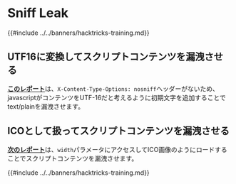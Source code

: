 # Sniff Leak

{{#include ../../banners/hacktricks-training.md}}

## UTF16に変換してスクリプトコンテンツを漏洩させる

[**このレポート**](https://blog.huli.tw/2022/08/01/en/uiuctf-2022-writeup/#modernism21-solves)は、`X-Content-Type-Options: nosniff`ヘッダーがないため、javascriptがコンテンツをUTF-16だと考えるように初期文字を追加することでtext/plainを漏洩させます。

## ICOとして扱ってスクリプトコンテンツを漏洩させる

[**次のレポート**](https://blog.huli.tw/2022/08/01/en/uiuctf-2022-writeup/#precisionism3-solves)は、`width`パラメータにアクセスしてICO画像のようにロードすることでスクリプトコンテンツを漏洩させます。

{{#include ../../banners/hacktricks-training.md}}
